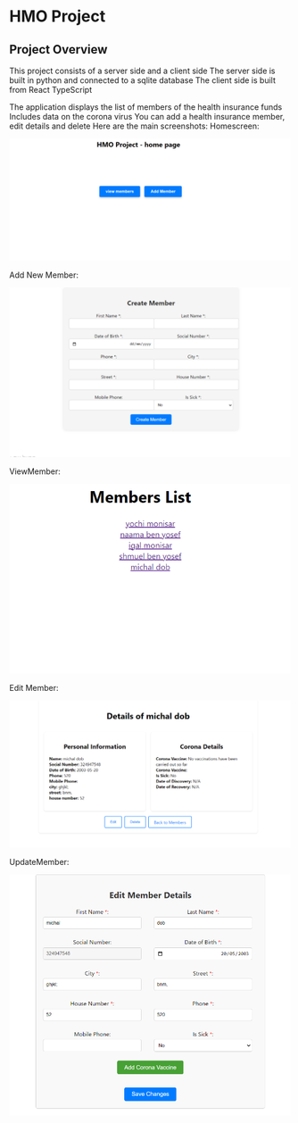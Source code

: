 # HMO Project

## Project Overview
This project consists of a server side and a client side
The server side is built in python and connected to a sqlite database
The client side is built from React TypeScript

The application displays the list of members of the health insurance funds
Includes data on the corona virus
You can add a health insurance member, edit details and delete
Here are the main screenshots:
Homescreen:

![alt text](image.png)

Add New Member:

![alt text](image-1.png)

ViewMember:

![alt text](image-2.png)

Edit Member:

![alt text](image-3.png)

UpdateMember:

![alt text](image-4.png)
